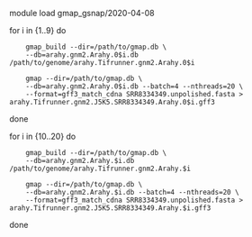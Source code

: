 module load gmap_gsnap/2020-04-08

for i in {1..9}
do

        gmap_build --dir=/path/to/gmap.db \
        --db=arahy.gnm2.Arahy.0$i.db /path/to/genome/arahy.Tifrunner.gnm2.Arahy.0$i

        gmap --dir=/path/to/gmap.db \
        --db=arahy.gnm2.Arahy.0$i.db --batch=4 --nthreads=20 \
        --format=gff3_match_cdna SRR8334349.unpolished.fasta > arahy.Tifrunner.gnm2.J5K5.SRR8334349.Arahy.0$i.gff3

done

for i in {10..20}
do

        gmap_build --dir=/path/to/gmap.db \
        --db=arahy.gnm2.Arahy.$i.db /path/to/genome/arahy.Tifrunner.gnm2.Arahy.$i

        gmap --dir=/path/to/gmap.db \
        --db=arahy.gnm2.Arahy.$i.db --batch=4 --nthreads=20 \
        --format=gff3_match_cdna SRR8334349.unpolished.fasta > arahy.Tifrunner.gnm2.J5K5.SRR8334349.Arahy.$i.gff3

done
